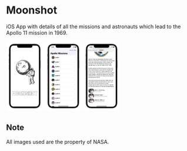 # Moonshot

iOS App with details of all the missions and astronauts which lead to the Apollo 11 mission in 1969. 
<p align = "left"><img src = "Assets/Licensed @MIT_iphone12prographite_portrait.png" width = "20%" height = "20%">
 <img src = "Assets/Simulator Screen Shot - iPhone 11 - 2021-01-26 at 18.08.52_iphone12prographite_portrait.png" width = "20%" height = "20%">
<img src = "Assets/Simulator Screen Shot - iPhone 11 - 2021-01-26 at 18.09.47_iphone12prographite_portrait.png" width = "20%" height = "20%"></p>

## Note
All images used are the property of NASA.

